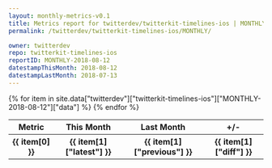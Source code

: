 ```yaml
---
layout: monthly-metrics-v0.1
title: Metrics report for twitterdev/twitterkit-timelines-ios | MONTHLY-2018-08-12 | 2018-08-12
permalink: /twitterdev/twitterkit-timelines-ios/MONTHLY/

owner: twitterdev
repo: twitterkit-timelines-ios
reportID: MONTHLY-2018-08-12
datestampThisMonth: 2018-08-12
datestampLastMonth: 2018-07-13
---
```


<table style="width: 100%">
    <tr>
        <th>Metric</th>
        <th>This Month</th>
        <th>Last Month</th>
        <th>+/-</th>
    </tr>
    {% for item in site.data["twitterdev"]["twitterkit-timelines-ios"]["MONTHLY-2018-08-12"]["data"] %}
    <tr>
        <th>{{ item[0] }}</th>
        <th>{{ item[1]["latest"] }}</th>
        <th>{{ item[1]["previous"] }}</th>
        <th>{{ item[1]["diff"] }}</th>
    </tr>
    {% endfor %}
</table>
